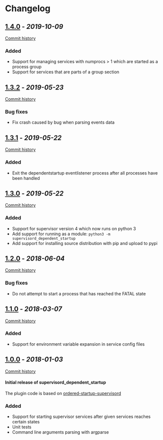# Changelog

## [1.4.0](https://github.com/bendikro/supervisord-dependent-startup/releases/tag/v1.4.0) - _2019-10-09_
[Commit history](https://github.com/bendikro/supervisord-dependent-startup/compare/v1.3.2...v1.4.0)

### Added
- Support for managing services with numprocs > 1 which are started as a process group
- Support for services that are parts of a group section


## [1.3.2](https://github.com/bendikro/supervisord-dependent-startup/releases/tag/v1.3.2) - _2019-05-23_
[Commit history](https://github.com/bendikro/supervisord-dependent-startup/compare/v1.3.1...v1.3.2)

### Bug fixes
- Fix crash caused by bug when parsing events data


## [1.3.1](https://github.com/bendikro/supervisord-dependent-startup/releases/tag/v1.3.1) - _2019-05-22_
[Commit history](https://github.com/bendikro/supervisord-dependent-startup/compare/v1.3.0...v1.3.1)

### Added
- Exit the dependentstartup eventlistener process after all processes have been handled


## [1.3.0](https://github.com/bendikro/supervisord-dependent-startup/releases/tag/v1.3.0) - _2019-05-22_
[Commit history](https://github.com/bendikro/supervisord-dependent-startup/compare/v1.2.0...v1.3.0)

### Added
- Support for supervisor version 4 which now runs on python 3
- Add support for running as a module: `python3 -m supervisord_dependent_startup`
- Add support for installing source distribution with pip and upload to pypi


## [1.2.0](https://github.com/bendikro/supervisord-dependent-startup/releases/tag/v1.2.0) - _2018-06-04_
[Commit history](https://github.com/bendikro/supervisord-dependent-startup/compare/v1.1.0...v1.2.0)

### Bug fixes
- Do not attempt to start a process that has reached the FATAL state


## [1.1.0](https://github.com/bendikro/supervisord-dependent-startup/releases/tag/v1.1.0) - _2018-03-07_
[Commit history](https://github.com/bendikro/supervisord-dependent-startup/compare/v1.0.0...v1.1.0)

### Added
- Support for environment variable expansion in service config files


## [1.0.0](https://github.com/bendikro/supervisord-dependent-startup/releases/tag/v1.0.0) - _2018-01-03_
[Commit history](https://github.com/bendikro/supervisord-dependent-startup/compare/54e32080e673f1548c5d97ed483805d63754656a...v1.0.0)

#### Initial release of supervisord_dependent_startup
The plugin code is based on [ordered-startup-supervisord](https://github.com/jasoncorbett/ordered-startup-supervisord/)

### Added
- Support for starting supervisor services after given services reaches certain states
- Unit tests
- Command line arguments parsing with argparse
